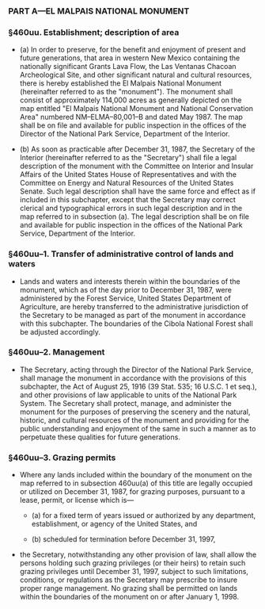 ### PART A—EL MALPAIS NATIONAL MONUMENT

### §460uu. Establishment; description of area
* (a) In order to preserve, for the benefit and enjoyment of present and future generations, that area in western New Mexico containing the nationally significant Grants Lava Flow, the Las Ventanas Chacoan Archeological Site, and other significant natural and cultural resources, there is hereby established the El Malpais National Monument (hereinafter referred to as the "monument"). The monument shall consist of approximately 114,000 acres as generally depicted on the map entitled "El Malpais National Monument and National Conservation Area" numbered NM–ELMA–80,001–B and dated May 1987. The map shall be on file and available for public inspection in the offices of the Director of the National Park Service, Department of the Interior.

* (b) As soon as practicable after December 31, 1987, the Secretary of the Interior (hereinafter referred to as the "Secretary") shall file a legal description of the monument with the Committee on Interior and Insular Affairs of the United States House of Representatives and with the Committee on Energy and Natural Resources of the United States Senate. Such legal description shall have the same force and effect as if included in this subchapter, except that the Secretary may correct clerical and typographical errors in such legal description and in the map referred to in subsection (a). The legal description shall be on file and available for public inspection in the offices of the National Park Service, Department of the Interior.

### §460uu–1. Transfer of administrative control of lands and waters
* Lands and waters and interests therein within the boundaries of the monument, which as of the day prior to December 31, 1987, were administered by the Forest Service, United States Department of Agriculture, are hereby transferred to the administrative jurisdiction of the Secretary to be managed as part of the monument in accordance with this subchapter. The boundaries of the Cibola National Forest shall be adjusted accordingly.

### §460uu–2. Management
* The Secretary, acting through the Director of the National Park Service, shall manage the monument in accordance with the provisions of this subchapter, the Act of August 25, 1916 (39 Stat. 535; 16 U.S.C. 1 et seq.), and other provisions of law applicable to units of the National Park System. The Secretary shall protect, manage, and administer the monument for the purposes of preserving the scenery and the natural, historic, and cultural resources of the monument and providing for the public understanding and enjoyment of the same in such a manner as to perpetuate these qualities for future generations.

### §460uu–3. Grazing permits
* Where any lands included within the boundary of the monument on the map referred to in subsection 460uu(a) of this title are legally occupied or utilized on December 31, 1987, for grazing purposes, pursuant to a lease, permit, or license which is—

  * (a) for a fixed term of years issued or authorized by any department, establishment, or agency of the United States, and

  * (b) scheduled for termination before December 31, 1997,


* the Secretary, notwithstanding any other provision of law, shall allow the persons holding such grazing privileges (or their heirs) to retain such grazing privileges until December 31, 1997, subject to such limitations, conditions, or regulations as the Secretary may prescribe to insure proper range management. No grazing shall be permitted on lands within the boundaries of the monument on or after January 1, 1998.